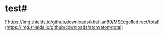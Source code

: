# test# 

![https://img.shields.io/github/downloads/khalilian89/MSEdgeRedirect/total](https://img.shields.io/github/downloads/atom/atom/total)


